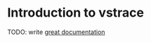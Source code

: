 # Introduction to vstrace

TODO: write [great documentation](http://jacobian.org/writing/great-documentation/what-to-write/)

